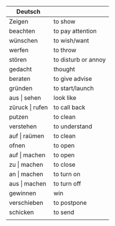 | Deutsch |  |
| ---- | ---- |
| Zeigen | to show |
| beachten | to pay attention |
| wünschen | to wish/want |
| werfen | to throw |
| stören | to disturb or annoy |
| gedacht | thought |
| beraten | to give advise |
| gründen | to start/launch |
| aus \| sehen | look like |
| züruck \| rufen | to call back |
| putzen | to clean |
| verstehen | to understand |
| auf \| raümen | to clean |
| ofnen | to open |
| auf \| machen | to open |
| zu  \| machen | to close |
| an \| machen | to turn on |
| aus \| machen | to turn off |
| gewinnen | win |
| verschieben | to postpone |
| schicken | to send |
|  |  |